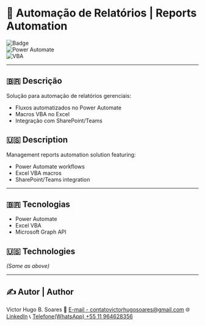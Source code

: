 # 🤖 Automação de Relatórios | Reports Automation  

![Badge](https://img.shields.io/badge/STATUS-EM%20DESENVOLVIMENTO-orange)  
![Power Automate](https://img.shields.io/badge/Power_Automate-0066FF?style=for-the-badge)  
![VBA](https://img.shields.io/badge/VBA-217346?style=for-the-badge&logo=microsoft-excel&logoColor=white)  

---

## 🇧🇷 **Descrição**  
Solução para automação de relatórios gerenciais:  
- Fluxos automatizados no Power Automate  
- Macros VBA no Excel  
- Integração com SharePoint/Teams  

## 🇺🇸 **Description**  
Management reports automation solution featuring:  
- Power Automate workflows  
- Excel VBA macros  
- SharePoint/Teams integration  

---

## 🇧🇷 **Tecnologias**  
- Power Automate  
- Excel VBA  
- Microsoft Graph API  

## 🇺🇸 **Technologies**  
*(Same as above)*  

---

## ✍️ Autor | Author  

 Victor Hugo B. Soares
📧 [E-mail - contatovictorhugosoares@gmail.com](contatovictorhugosoares@gmail.com)
🌐 [LinkedIn](https://linkedin.com/in/ovitelas)
📞 [Telefone(WhatsApp) +55 11 964628356](https://wa.me/+5511964628356)

